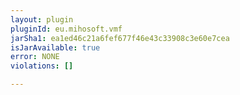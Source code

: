```yaml
---
layout: plugin
pluginId: eu.mihosoft.vmf
jarSha1: ea1ed46c21a6fef677f46e43c33908c3e60e7cea
isJarAvailable: true
error: NONE
violations: []

---
```

